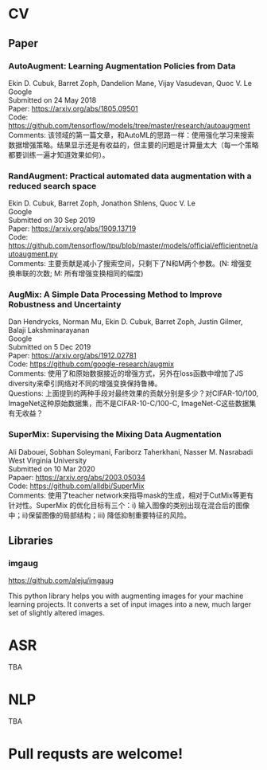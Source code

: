 # CV
## Paper
### AutoAugment: Learning Augmentation Policies from Data
Ekin D. Cubuk, Barret Zoph, Dandelion Mane, Vijay Vasudevan, Quoc V. Le  
Google  
Submitted on 24 May 2018  
Paper: https://arxiv.org/abs/1805.09501  
Code: https://github.com/tensorflow/models/tree/master/research/autoaugment  
Comments: 该领域的第一篇文章，和AutoML的思路一样：使用强化学习来搜索数据增强策略。结果显示还是有收益的，但主要的问题是计算量太大（每一个策略都要训练一遍才知道效果如何）。

### RandAugment: Practical automated data augmentation with a reduced search space
Ekin D. Cubuk, Barret Zoph, Jonathon Shlens, Quoc V. Le  
Google  
Submitted on 30 Sep 2019  
Paper: https://arxiv.org/abs/1909.13719  
Code: https://github.com/tensorflow/tpu/blob/master/models/official/efficientnet/autoaugment.py  
Comments: 主要贡献是减小了搜索空间，只剩下了N和M两个参数。(N: 增强变换串联的次数; M: 所有增强变换相同的幅度)

### AugMix: A Simple Data Processing Method to Improve Robustness and Uncertainty
Dan Hendrycks, Norman Mu, Ekin D. Cubuk, Barret Zoph, Justin Gilmer, Balaji Lakshminarayanan  
Google  
Submitted on 5 Dec 2019  
Paper: https://arxiv.org/abs/1912.02781  
Code: https://github.com/google-research/augmix  
Comments: 使用了和原始数据接近的增强方式，另外在loss函数中增加了JS diversity来牵引网络对不同的增强变换保持鲁棒。  
Questions: 上面提到的两种手段对最终效果的贡献分别是多少？对CIFAR-10/100, ImageNet这种原始数据集，而不是CIFAR-10-C/100-C, ImageNet-C这些数据集有无收益？

### SuperMix: Supervising the Mixing Data Augmentation
Ali Dabouei, Sobhan Soleymani, Fariborz Taherkhani, Nasser M. Nasrabadi  
West Virginia University  
Submitted on 10 Mar 2020  
Papaer: https://arxiv.org/abs/2003.05034  
Code: https://github.com/alldbi/SuperMix  
Comments: 使用了teacher network来指导mask的生成，相对于CutMix等更有针对性。SuperMix 的优化目标有三个：i) 输入图像的类别出现在混合后的图像中；ii)保留图像的局部结构；iii) 降低抑制重要特征的风险。  

## Libraries
### imgaug
https://github.com/aleju/imgaug

This python library helps you with augmenting images for your machine learning projects. It converts a set of input images into a new, much larger set of slightly altered images.


# ASR
TBA
# NLP
TBA
# Pull requsts are welcome!
